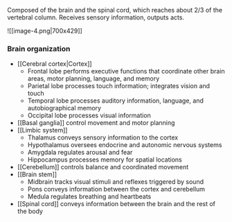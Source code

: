 Composed of the brain and the spinal cord, which reaches about 2/3 of the vertebral column. Receives sensory information, outputs acts.

![[image-4.png|700x429]]

### Brain organization
- [[Cerebral cortex|Cortex]]
	- Frontal lobe
		  performs executive functions that coordinate other brain areas, motor planning, language, and memory
	- Parietal lobe
		  processes touch information; integrates vision and touch
	- Temporal lobe
		  processes auditory information, language, and autobiographical memory
	- Occipital lobe
		  processes visual information
- [[Basal ganglia]]
	  control movement and motor planning
- [[Limbic system]]
	- Thalamus
		  conveys sensory information to the cortex
	- Hypothalamus
		  oversees endocrine and autonomic nervous systems
	- Amygdala
		  regulates arousal and fear
	- Hippocampus
		  processes memory for spatial locations
- [[Cerebellum]]
	  controls balance and coordinated movement
- [[Brain stem]]
	- Midbrain
		  tracks visual stimuli and reflexes triggered by sound
	- Pons
		  conveys information between the cortex and cerebellum
	- Medula
		  regulates breathing and heartbeats
- [[Spinal cord]]
	  conveys information between the brain and the rest of the body

